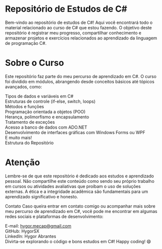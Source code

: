 <h1>Repositório de Estudos de C#</h1> 
Bem-vindo ao repositório de estudos de C#! Aqui você encontrará todo o material relacionado ao curso de C# que estou fazendo. O objetivo deste repositório é registrar meu progresso, compartilhar conhecimento e armazenar projetos e exercícios relacionados ao aprendizado da linguagem de programação C#.

<h1>Sobre o Curso</h1>
Este repositório faz parte do meu percurso de aprendizado em C#. O curso foi dividido em módulos, abrangendo desde conceitos básicos até tópicos avançados, como:

Tipos de dados e variáveis em C#<br>
Estruturas de controle (if-else, switch, loops)<br>
Métodos e funções<br>
Programação orientada a objetos (POO)<br>
Herança, polimorfismo e encapsulamento<br>
Tratamento de exceções<br>
Acesso a banco de dados com ADO.NET<br>
Desenvolvimento de interfaces gráficas com Windows Forms ou WPF<br>
E muito mais!<br>
Estrutura do Repositório<br>

<h1>Atenção</h1>
Lembre-se de que este repositório é dedicado aos estudos e aprendizado pessoal. Não compartilhe este conteúdo como sendo seu próprio trabalho em cursos ou atividades avaliativas que proíbam o uso de soluções externas. A ética e a integridade acadêmica são fundamentais para um aprendizado significativo e honesto.

Contato
Caso queira entrar em contato comigo ou acompanhar mais sobre meu percurso de aprendizado em C#, você pode me encontrar em algumas redes sociais e plataformas de desenvolvimento:

E-mail: hygor.mecap@gmail.com<br>
GitHub: HygorSX<br>
LinkedIn: Hygor Abrantes<br>
Divirta-se explorando o código e bons estudos em C#! Happy coding! 😄
